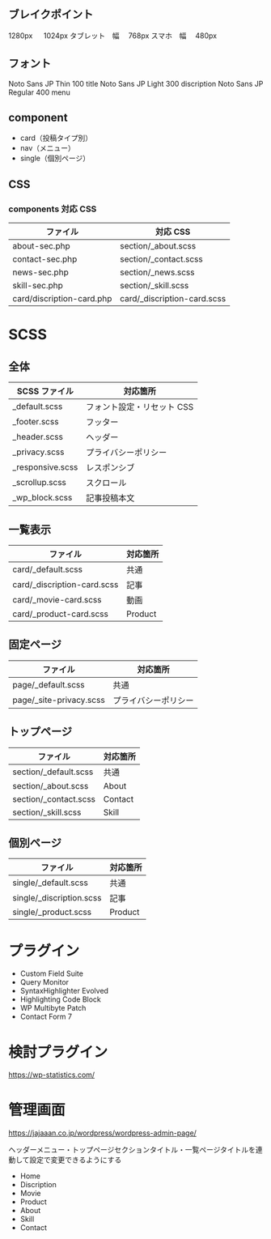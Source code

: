 ## ブレイクポイント

1280px 　 1024px
タブレット　幅　 768px
スマホ　幅　 480px

## フォント

Noto Sans JP Thin 100 title
Noto Sans JP Light 300 discription
Noto Sans JP Regular 400 menu

## component

- card（投稿タイプ別）
- nav（メニュー）
- single（個別ページ）

## CSS

### components 対応 CSS

| ファイル                  | 対応 CSS                     |
| ------------------------- | ---------------------------- |
| about-sec.php             | section/\_about.scss         |
| contact-sec.php           | section/\_contact.scss       |
| news-sec.php              | section/\_news.scss          |
| skill-sec.php             | section/\_skill.scss         |
| card/discription-card.php | card/\_discription-card.scss |

# SCSS

## 全体

| SCSS ファイル     | 対応箇所                   |
| ----------------- | -------------------------- |
| \_default.scss    | フォント設定・リセット CSS |
| \_footer.scss     | フッター                   |
| \_header.scss     | ヘッダー                   |
| \_privacy.scss    | プライバシーポリシー       |
| \_responsive.scss | レスポンシブ               |
| \_scrollup.scss   | スクロール                 |
| \_wp_block.scss   | 記事投稿本文               |

## 一覧表示

| ファイル                     | 対応箇所 |
| ---------------------------- | -------- |
| card/\_default.scss          | 共通     |
| card/\_discription-card.scss | 記事     |
| card/\_movie-card.scss 　    | 動画     |
| card/\_product-card.scss     | Product  |

## 固定ページ

| ファイル                 | 対応箇所             |
| ------------------------ | -------------------- |
| page/\_default.scss      | 共通                 |
| page/\_site-privacy.scss | プライバシーポリシー |

## トップページ

| ファイル               | 対応箇所 |
| ---------------------- | -------- |
| section/\_default.scss | 共通     |
| section/\_about.scss   | About    |
| section/\_contact.scss | Contact  |
| section/\_skill.scss   | Skill    |

## 個別ページ

| ファイル                  | 対応箇所 |
| ------------------------- | -------- |
| single/\_default.scss     | 共通     |
| single/\_discription.scss | 記事     |
| single/\_product.scss     | Product  |

# プラグイン

- Custom Field Suite
- Query Monitor
- SyntaxHighlighter Evolved
- Highlighting Code Block
- WP Multibyte Patch
- Contact Form 7

# 検討プラグイン

https://wp-statistics.com/

# 管理画面

https://jajaaan.co.jp/wordpress/wordpress-admin-page/

ヘッダーメニュー・トップページセクションタイトル・一覧ページタイトルを連動して設定で変更できるようにする

- Home
- Discription
- Movie
- Product
- About
- Skill
- Contact

